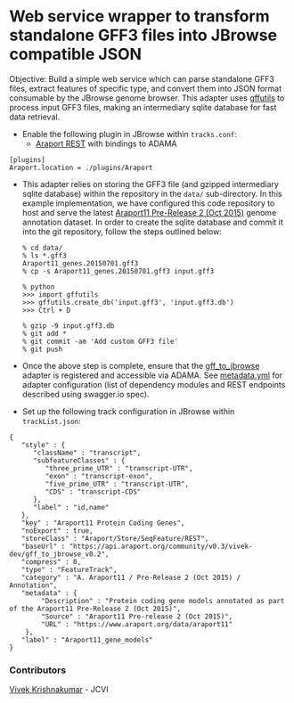 Web service wrapper to transform standalone GFF3 files into JBrowse compatible JSON
=======

Objective: Build a simple web service which can parse standalone GFF3 files, extract features of specific type, and convert them into JSON format consumable by the JBrowse genome browser. This adapter uses [gffutils](http://pythonhosted.org/gffutils/contents.html) to process input GFF3 files, making an intermediary sqlite database for fast data retrieval.

* Enable the following plugin in JBrowse within `tracks.conf`:
  * [Araport REST](https://github.com/Arabidopsis-Information-Portal/jbrowse/blob/stable/plugins/Araport/js/Store/SeqFeature/REST) with bindings to ADAMA
```
[plugins]
Araport.location = ./plugins/Araport
```

* This adapter relies on storing the GFF3 file (and gzipped intermediary sqlite database) within the repository in the `data/` sub-directory. In this example implementation, we have configured this code repository to host and serve the latest [Araport11 Pre-Release 2 (Oct 2015)](https://www.araport.org/data/araport11) genome annotation dataset. In order to create the sqlite database and commit it into the git repository, follow the steps outlined below:
  ```
  % cd data/
  % ls *.gff3
  Araport11_genes.20150701.gff3
  % cp -s Araport11_genes.20150701.gff3 input.gff3

  % python
  >>> import gffutils
  >>> gffutils.create_db('input.gff3', 'input.gff3.db')
  >>> Ctrl + D

  % gzip -9 input.gff3.db
  % git add *
  % git commit -am 'Add custom GFF3 file'
  % git push
  ```

* Once the above step is complete, ensure that the [gff_to_jbrowse](https://github.com/vivekkrish/gff_to_jbrowse) adapter is registered and accessible via ADAMA. See [metadata.yml](https://github.com/vivekkrish/gff_to_jbrowse/blob/master/metadata.yml) for adapter configuration (list of dependency modules and REST endpoints described using swagger.io spec).

* Set up the following track configuration in JBrowse within `trackList.json`:
```
{
   "style" : {
      "className" : "transcript",
      "subfeatureClasses" : {
         "three_prime_UTR" : "transcript-UTR",
         "exon" : "transcript-exon",
         "five_prime_UTR" : "transcript-UTR",
         "CDS" : "transcript-CDS"
      },
      "label" : "id,name"
   },
   "key" : "Araport11 Protein Coding Genes",
   "noExport" : true,
   "storeClass" : "Araport/Store/SeqFeature/REST",
   "baseUrl" : "https://api.araport.org/community/v0.3/vivek-dev/gff_to_jbrowse_v0.2",
   "compress" : 0,
   "type" : "FeatureTrack",
   "category" : "A. Araport11 / Pre-Release 2 (Oct 2015) / Annotation",
   "metadata" : {
        "Description" : "Protein coding gene models annotated as part of the Araport11 Pre-Release 2 (Oct 2015)",
        "Source" : "Araport11 Pre-release 2 (Oct 2015)",
        "URL" : "https://www.araport.org/data/araport11"
    },
   "label" : "Araport11_gene_models"
}
```

### Contributors
[Vivek Krishnakumar](https://github.com/vivekkrish) - JCVI
